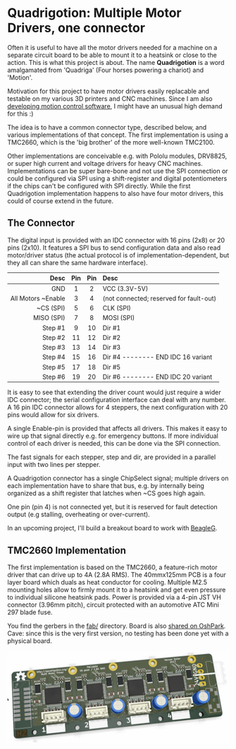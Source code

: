Quadrigotion: Multiple Motor Drivers, one connector
============================================================

Often it is useful to have all the motor drivers needed for a machine
on a separate circuit board to be able to mount it to a heatsink or close
to the action. This is what this project is about.
The name **Quadrigotion** is a word amalgamated from 'Quadriga' (Four
horses powering a chariot) and 'Motion'.

Motivation for this project to have motor drivers easily replacable and
testable on my various 3D printers and CNC machines. Since I am also
[developing motion control software][BeagleG], I might have an unusual
high demand for this :)

The idea is to have a common connector type, described below, and various
implementations of that concept. The first implementation is using a TMC2660,
which is the 'big brother' of the more well-known TMC2100.

Other implementations are conceivable e.g. with Pololu modules, DRV8825, or
super high current and voltage drivers for heavy CNC machines.
Implementations can be super bare-bone and not use the SPI connection or
could be configured via SPI using a shift-register and digital potentiometers
if the chips can't be configured with SPI directly.
While the first Quadrigotion implementation happens to also have four motor
drivers, this could of course extend in the future.

The Connector
--------------

The digital input is provided with an IDC connector with 16 pins (2x8) or
20 pins (2x10).
It features a SPI bus to send configuration data and also read motor/driver
status (the actual protocol is of implementation-dependent, but they all can
share the same hardware interface).


| Desc               | Pin | Pin | Desc
|-------------------:|:---:|:---:|:-----------------------------
|               GND  |   1 |   2 | VCC (3.3V-5V)
| All Motors ~Enable |   3 |   4 | (not connected; reserved for fault-out)
|          ~CS (SPI) |   5 |   6 | CLK (SPI)
|         MISO (SPI) |   7 |   8 | MOSI (SPI)
|            Step #1 |   9 |  10 | Dir #1
|            Step #2 |  11 |  12 | Dir #2
|            Step #3 |  13 |  14 | Dir #3
|            Step #4 |  15 |  16 | Dir #4 -------- END IDC 16 variant
|            Step #5 |  17 |  18 | Dir #5
|            Step #6 |  19 |  20 | Dir #6 -------- END IDC 20 variant

It is easy to see that extending the driver count would just require a wider
IDC connector; the serial configuration interface can deal with any
number. A 16 pin IDC connector allows for 4 steppers, the next configuration
with 20 pins would allow for six drivers.

A single Enable-pin is provided that affects all drivers. This makes it easy
to wire up that signal directly e.g. for emergency buttons.
If more individual control of each driver is needed, this can be done via
the SPI connection.

The fast signals for each stepper, step and dir, are provided in
a parallel input with two lines per stepper.

A Quadrigotion connector has a single ChipSelect signal; multiple drivers
on each implementation have to share that bus, e.g. by internally being
organized as a shift register that latches when ~CS goes high again.

One pin (pin 4) is not connected yet, but it is reserved for fault detection
output (e.g stalling, overheating or over-current).

In an upcoming project, I'll build a breakout board to work with [BeagleG].

TMC2660 Implementation
----------------------

The first implementation is based on the TMC2660, a feature-rich motor driver
that can drive up to 4A (2.8A RMS). The 40mmx125mm PCB is a four layer board
which duals as heat conductor for cooling. Multiple M2.5 mounting holes allow
to firmly mount it to a heatsink and get even pressure to individual silicone
heatsink pads.
Power is provided via a 4-pin JST VH connector (3.96mm pitch),
circuit protected with an automotive ATC Mini 297 blade fuse.

You find the gerbers in the [fab/](./fab) directory. Board is also
[shared on OshPark]. Cave: since this is the very first version, no
testing has been done yet with a physical board.

![](./img/tmc2660-quad-render.jpg)


[BeagleG]: https://github.com/hzeller/beagleg
[shared on OshPark]: https://oshpark.com/shared_projects/EgX2eroW
